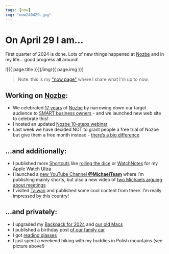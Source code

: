 ```yaml
---
tags: [now]
img: "now240429.jpg"
---
```


# On April 29 I am…

First quarter of 2024 is done. Lots of new things happened at [Nozbe][n] and in my life… good progress all around!

<!--More-->

![{{ page.title }}](/img/{{ page.img }})

> Note: this is my ["now page"](/now) where I share what I'm up to now.

## Working on [Nozbe][n]:

* We celebrated [17 years](/nozbe17) of [Nozbe][n] by narrowing down our target audience to [SMART business owners](/smart) - and we launched new web site to celebrate this!
* I hosted an updated [Nozbe 10-steps webinar](/10steps-webinar)
* Last week we have decided NOT to grant people a free trial of Nozbe but give them a free month instead - [there’s a big difference](https://nozbe.com/free?c=michaelteam)

## …and additionally:

* I published more [Shortcuts](/shortcuts) like [rolling the dice](/dice-shortcut) or [WatchNotes](/watchnotes) for my Apple Watch [Ultra](/ultra)
* I launched a [new YouTube Channel **@MichaelTeam**](/channel) where I’m publishing mainly shorts, but also a new video of [two Michaels arguing about meetings](/meetings)
* I visited [Taiwan](/taiwan) and published some cool content from there. I’m really impressed by this country!

## …and privately:

* I upgraded my [Backpack for 2024](/backpack24) and [our old Macs](/oldmac)
* I published a birthday post [of our family car](/q7)
* I got [reading glasses](/glasses)
* I just spent a weekend hiking with my buddies in Polish mountains (see picture above!)


[n]: https://michael.gratis/nozbe
[np]: https://michael.gratis/nozbepersonal